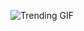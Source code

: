 ![Trending GIF](https://media4.giphy.com/media/v1.Y2lkPThiYjIxNzcyN3MzYzdlaDliNDZiam9yZjVtb3hpZDY2dDU5N2V2aDU5eHp2cTZhNCZlcD12MV9naWZzX3NlYXJjaCZjdD1n/xUPGcEliCc7bETyfO8/giphy.gif)
